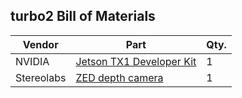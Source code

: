 ## turbo2 Bill of Materials

| Vendor       | Part          | Qty.  |
| ------------ | ------------- | ----- |
| NVIDIA     | [Jetson TX1 Developer Kit](https://developer.nvidia.com/embedded/buy/jetson-tx1-devkit) | 1 |
| Stereolabs | [ZED depth camera](https://www.stereolabs.com/zed/specs/) | 1 |

